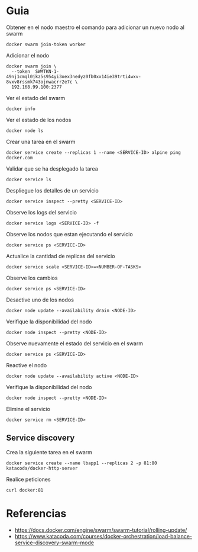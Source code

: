# Guia

Obtener en el nodo maestro el comando para adicionar un nuevo nodo al swarm
```
docker swarm join-token worker
```

Adicionar el nodo
```
docker swarm join \
  --token  SWMTKN-1-49nj1cmql0jkz5s954yi3oex3nedyz0fb0xx14ie39trti4wxv-8vxv8rssmk743ojnwacrr2e7c \
  192.168.99.100:2377
```

Ver el estado del swarm
```
docker info
```

Ver el estado de los nodos
```
docker node ls
```

Crear una tarea en el swarm
```
docker service create --replicas 1 --name <SERVICE-ID> alpine ping docker.com
```

Validar que se ha desplegado la tarea
```
docker service ls
```

Despliegue los detalles de un servicio
```
docker service inspect --pretty <SERVICE-ID>
```

Observe los logs del servicio
```
docker service logs <SERVICE-ID> -f
```

Observe los nodos que estan ejecutando el servicio
```
docker service ps <SERVICE-ID>
```

Actualice la cantidad de replicas del servicio
```
docker service scale <SERVICE-ID>=<NUMBER-OF-TASKS>
```

Observe los cambios
```
docker service ps <SERVICE-ID>
```

Desactive uno de los nodos
```
docker node update --availability drain <NODE-ID>
```

Verifique la disponibilidad del nodo
```
docker node inspect --pretty <NODE-ID>
```

Observe nuevamente el estado del servicio en el swarm
```
docker service ps <SERVICE-ID>
```

Reactive el nodo
```
docker node update --availability active <NODE-ID>
```

Verifique la disponibilidad del nodo
```
docker node inspect --pretty <NODE-ID>
```

Elimine el servicio
```
docker service rm <SERVICE-ID>
```

## Service discovery

Crea la siguiente tarea en el swarm
```
docker service create --name lbapp1 --replicas 2 -p 81:80 katacoda/docker-http-server
```

Realice peticiones
```
curl docker:81
```

# Referencias
* https://docs.docker.com/engine/swarm/swarm-tutorial/rolling-update/
* https://www.katacoda.com/courses/docker-orchestration/load-balance-service-discovery-swarm-mode

